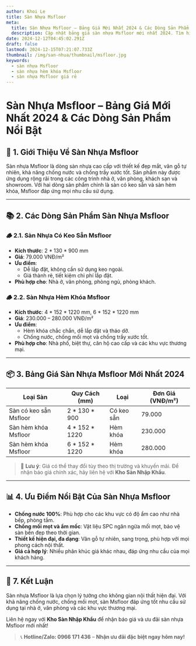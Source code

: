 ```yaml
---
author: Khoi Le
title: Sàn Nhựa Msfloor
meta:
  title: Sàn Nhựa Msfloor – Bảng Giá Mới Nhất 2024 & Các Dòng Sản Phẩm Nổi Bật
  description: Cập nhật bảng giá sàn nhựa Msfloor mới nhất 2024. Tìm hiểu chi tiết về các loại sàn Msfloor hèm khóa, có keo sẵn và ưu điểm nổi bật.
date: 2024-12-12T04:45:02.291Z
draft: false
lastmod: 2024-12-15T07:21:07.733Z
thumbnail: /img/san-nhua/thumbnail/msfloor.jpg
keywords:
  - sàn nhựa Msfloor
  - sàn nhựa hèm khóa Msfloor
  - sàn nhựa Msfloor giá rẻ
---
```


# **Sàn Nhựa Msfloor – Bảng Giá Mới Nhất 2024 & Các Dòng Sản Phẩm Nổi Bật**

## 📘 **1. Giới Thiệu Về Sàn Nhựa Msfloor**  
Sàn nhựa Msfloor là dòng sàn nhựa cao cấp với thiết kế đẹp mắt, vân gỗ tự nhiên, khả năng chống nước và chống trầy xước tốt. Sản phẩm này được ứng dụng rộng rãi trong các công trình nhà ở, văn phòng, khách sạn và showroom. Với hai dòng sản phẩm chính là sàn có keo sẵn và sàn hèm khóa, Msfloor đáp ứng mọi nhu cầu sử dụng.  

---

## 📚 **2. Các Dòng Sản Phẩm Sàn Nhựa Msfloor**  

### 🪵 **2.1. Sàn Nhựa Có Keo Sẵn Msfloor**  
- **Kích thước**: 2 * 130 * 900 mm  
- **Giá**: 79.000 VNĐ/m²  
- **Ưu điểm**:  
  - Dễ lắp đặt, không cần sử dụng keo ngoài.  
  - Giá thành rẻ, tiết kiệm chi phí lắp đặt.  
- **Phù hợp cho**: Nhà ở, văn phòng, phòng ngủ, phòng khách.  

### 🪵 **2.2. Sàn Nhựa Hèm Khóa Msfloor**  
- **Kích thước**: 4 * 152 * 1220 mm, 6 * 152 * 1220 mm  
- **Giá**: 230.000 – 280.000 VNĐ/m²  
- **Ưu điểm**:  
  - Hèm khóa chắc chắn, dễ lắp đặt và tháo dỡ.  
  - Chống nước, chống mối mọt và chống trầy xước tốt.  
- **Phù hợp cho**: Nhà phố, biệt thự, căn hộ cao cấp và các khu vực thương mại.  

---

## 📦 **3. Bảng Giá Sàn Nhựa Msfloor Mới Nhất 2024**  

| **Loại Sàn**             | **Quy Cách (mm)**    | **Loại**             | **Đơn Giá (VNĐ/m²)**  |
|-------------------------|----------------------|----------------------|----------------------|
| Sàn có keo sẵn Msfloor   | 2 * 130 * 900        | Có keo sẵn           | 79.000                |
| Sàn hèm khóa Msfloor     | 4 * 152 * 1220       | Hèm khóa             | 230.000               |
| Sàn hèm khóa Msfloor     | 6 * 152 * 1220       | Hèm khóa             | 280.000               |

> 📢 **Lưu ý**: Giá có thể thay đổi tùy theo thị trường và khuyến mãi. Để nhận báo giá chính xác, hãy liên hệ với **Kho Sàn Nhập Khẩu**.  

---

## 📊 **4. Ưu Điểm Nổi Bật Của Sàn Nhựa Msfloor**  
- **Chống nước 100%**: Phù hợp cho các khu vực có độ ẩm cao như nhà bếp, phòng tắm.  
- **Chống mối mọt và ẩm mốc**: Vật liệu SPC ngăn ngừa mối mọt, bảo vệ sàn bền đẹp theo thời gian.  
- **Thiết kế hiện đại, đa dạng**: Vân gỗ tự nhiên, sang trọng, phù hợp với mọi phong cách nội thất.  
- **Giá cả hợp lý**: Nhiều phân khúc giá khác nhau, đáp ứng nhu cầu của mọi khách hàng.  

---

## 📢 **7. Kết Luận**  
Sàn nhựa Msfloor là lựa chọn lý tưởng cho không gian nội thất hiện đại. Với khả năng chống nước, chống mối mọt, sàn Msfloor đáp ứng tốt nhu cầu sử dụng tại nhà ở, văn phòng và các khu vực thương mại.  

Liên hệ ngay với **Kho Sàn Nhập Khẩu** để nhận báo giá và ưu đãi sàn nhựa Msfloor mới nhất!  

> 📞 **Hotline/Zalo: 0966 171 436** – **Nhận ưu đãi đặc biệt ngay hôm nay!**  
